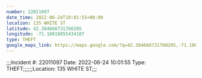 ```yaml
---
number: 22011097
date_time: 2022-06-24T10:01:55+00:00
location: 135 WHITE ST
latitude: 42.384666731760205
longitude: -71.18818855434107
type: THEFT
google_maps_link: https://maps.google.com/?q=42.384666731760205,-71.18818855434107
---
```


;;;Incident #: 22011097  Date: 2022-06-24 10:01:55   Type: THEFT;;;;;;Location: 135 WHITE ST;;;
